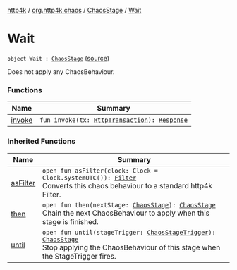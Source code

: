 [http4k](../../../index.md) / [org.http4k.chaos](../../index.md) / [ChaosStage](../index.md) / [Wait](./index.md)

# Wait

`object Wait : `[`ChaosStage`](../index.md) [(source)](https://github.com/http4k/http4k/blob/master/http4k-testing-chaos/src/main/kotlin/org/http4k/chaos/ChaosStage.kt#L35)

Does not apply any ChaosBehaviour.

### Functions

| Name | Summary |
|---|---|
| [invoke](invoke.md) | `fun invoke(tx: `[`HttpTransaction`](../../../org.http4k.core/-http-transaction/index.md)`): `[`Response`](../../../org.http4k.core/-response/index.md) |

### Inherited Functions

| Name | Summary |
|---|---|
| [asFilter](../as-filter.md) | `open fun asFilter(clock: Clock = Clock.systemUTC()): `[`Filter`](../../../org.http4k.core/-filter/index.md)<br>Converts this chaos behaviour to a standard http4k Filter. |
| [then](../then.md) | `open fun then(nextStage: `[`ChaosStage`](../index.md)`): `[`ChaosStage`](../index.md)<br>Chain the next ChaosBehaviour to apply when this stage is finished. |
| [until](../until.md) | `open fun until(stageTrigger: `[`ChaosStageTrigger`](../../-chaos-stage-trigger.md)`): `[`ChaosStage`](../index.md)<br>Stop applying the ChaosBehaviour of this stage when the StageTrigger fires. |
